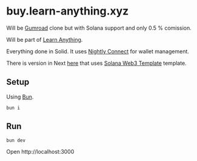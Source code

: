 # buy.learn-anything.xyz

Will be [Gumroad](https://gumroad.com/) clone but with Solana support and only 0.5 % comission.

Will be part of [Learn Anything](https://github.com/learn-anything/learn-anything.xyz).

Everything done in Solid. It uses [Nightly Connect](https://connect.nightly.app/docs/) for wallet management.

There is version in Next [here](https://github.com/learn-anything/buy-in-next) that uses [Solana Web3 Template](https://github.com/nightly-labs/solana-web3-template) template.

## Setup

Using [Bun](https://bun.sh/).

```
bun i
```

## Run

```
bun dev
```

Open http://localhost:3000
